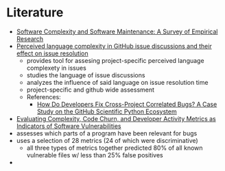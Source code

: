 # Literature

* [Software Complexity and Software Maintenance: A Survey of Empirical Research](https://www.researchgate.net/publication/220300718_Software_Complexity_and_Software_Maintenance_A_Survey_of_Empirical_Research)
* [ Perceived language complexity in GitHub issue discussions and their effect on issue resolution ](https://ieeexplore.ieee.org/abstract/document/8115620)
  * provides tool for assesing project-specific perceived language complexety in issues
  * studies the language of issue discussions
  * analyzes the influence of said language on issue resolution time
  * project-specific and github wide assessment
  * References:
    *  [How Do Developers Fix Cross-Project Correlated Bugs? A Case Study on the GitHub Scientific Python Ecosystem ](https://ieeexplore.ieee.org/abstract/document/7985678)
*  [Evaluating Complexity, Code Churn, and Developer Activity Metrics as Indicators of Software Vulnerabilities ](https://ieeexplore.ieee.org/abstract/document/5560680)
  * assesses which parts of a program have been relevant for bugs
  * uses a selection of 28 metrics \(24 of which were discriminative\)
    * all three types of metrics together predicted 80% of all known vulnerable files w/ less than 25% false positives
* 
